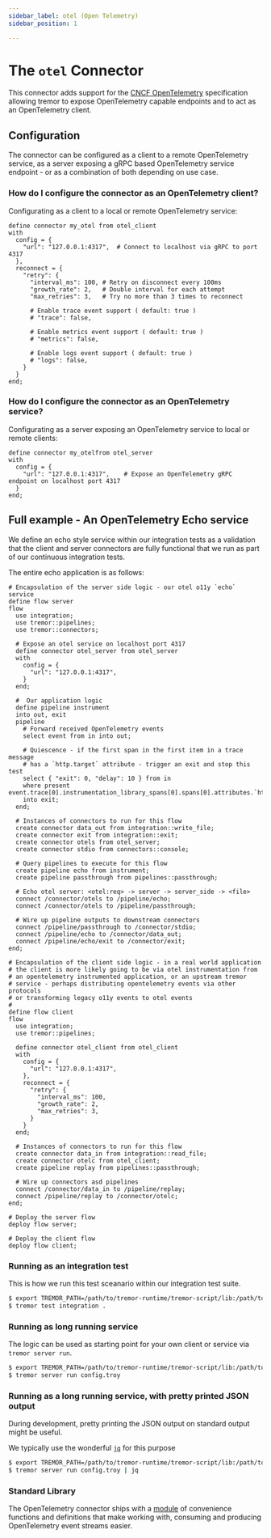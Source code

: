 ```yaml
---
sidebar_label: otel (Open Telemetry)
sidebar_position: 1

---
```


# The `otel` Connector

This connector adds support for the [CNCF OpenTelemetry](https://opentelemetry.io/) specification
allowing tremor to expose OpenTelemetry capable endpoints and to act as an OpenTelemetry client.

## Configuration

The connector can be configured as a client to a remote OpenTelemetry service, as a
server exposing a gRPC based OpenTelemetry service endpoint - or as a combination of
both depending on use case.

### How do I configure the connector as an OpenTelemetry client?

Configurating as a client to a local or remote OpenTelemetry service:

```tremor title="example.troy"
define connector my_otel from otel_client
with
  config = {
    "url": "127.0.0.1:4317",  # Connect to localhost via gRPC to port 4317
  },
  reconnect = {
    "retry": {
      "interval_ms": 100, # Retry on disconnect every 100ms
      "growth_rate": 2,   # Double interval for each attempt
      "max_retries": 3,   # Try no more than 3 times to reconnect

      # Enable trace event support ( default: true )
      # "trace": false,

      # Enable metrics event support ( default: true )
      # "metrics": false,

      # Enable logs event support ( default: true )
      # "logs": false,
    }
  }
end;
```

### How do I configure the connector as an OpenTelemetry service?

Configurating as a server exposing an OpenTelemetry service to local or remote clients:

```tremor title="example.troy"
define connector my_otelfrom otel_server
with
  config = {
    "url": "127.0.0.1:4317",	# Expose an OpenTelemetry gRPC endpoint on localhost port 4317
  }
end;
```

## Full example - An OpenTelemetry Echo service

We define an echo style service within our integration tests as a validation that the client
and server connectors are fully functional that we run as part of our continuous integration
tests.

The entire echo application is as follows:

```tremor title="config.troy"
# Encapsulation of the server side logic - our otel o11y `echo` service
define flow server
flow
  use integration;
  use tremor::pipelines;
  use tremor::connectors;

  # Expose an otel service on localhost port 4317
  define connector otel_server from otel_server
  with
    config = {
      "url": "127.0.0.1:4317",
    }
  end;

  #  Our application logic
  define pipeline instrument
  into out, exit
  pipeline
    # Forward received OpenTelemetry events
    select event from in into out;
    
    # Quiescence - if the first span in the first item in a trace message
    # has a `http.target` attribute - trigger an exit and stop this test
    select { "exit": 0, "delay": 10 } from in 
    where present event.trace[0].instrumentation_library_spans[0].spans[0].attributes.`http.target`
    into exit;
  end;

  # Instances of connectors to run for this flow
  create connector data_out from integration::write_file;
  create connector exit from integration::exit;
  create connector otels from otel_server;
  create connector stdio from connectors::console;

  # Query pipelines to execute for this flow
  create pipeline echo from instrument;
  create pipeline passthrough from pipelines::passthrough;

  # Echo otel server: <otel:req> -> server -> server_side -> <file>
  connect /connector/otels to /pipeline/echo;
  connect /connector/otels to /pipeline/passthrough;

  # Wire up pipeline outputs to downstream connectors
  connect /pipeline/passthrough to /connector/stdio;
  connect /pipeline/echo to /connector/data_out;
  connect /pipeline/echo/exit to /connector/exit;
end;

# Encapsulation of the client side logic - in a real world application
# the client is more likely going to be via otel instrumentation from
# an opentelemetry instrumented application, or an upstream tremor
# service - perhaps distributing opentelemetry events via other protocols
# or transforming legacy o11y events to otel events
#
define flow client
flow
  use integration;
  use tremor::pipelines;

  define connector otel_client from otel_client
  with
    config = {
      "url": "127.0.0.1:4317",
    },
    reconnect = {
      "retry": {
        "interval_ms": 100,
        "growth_rate": 2,
        "max_retries": 3,
      }
    }
  end;

  # Instances of connectors to run for this flow
  create connector data_in from integration::read_file;
  create connector otelc from otel_client;
  create pipeline replay from pipelines::passthrough;
   
  # Wire up connectors asd pipelines
  connect /connector/data_in to /pipeline/replay;
  connect /pipeline/replay to /connector/otelc;
end;

# Deploy the server flow
deploy flow server;

# Deploy the client flow
deploy flow client;
```

### Running as an integration test

This is how we run this test sceanario within our integration test suite.

```bash
$ export TREMOR_PATH=/path/to/tremor-runtime/tremor-script/lib:/path/to/tremor-runtime/tremor-cli/tests/lib
$ tremor test integration .
```

### Running as long running service

The logic can be used as starting point for your own client or service via `tremor server run`.

```bash
$ export TREMOR_PATH=/path/to/tremor-runtime/tremor-script/lib:/path/to/tremor-runtime/tremor-cli/tests/lib
$ tremor server run config.troy
```

### Running as a long running service, with pretty printed JSON output

During development, pretty printing the JSON output on standard output might be useful.

We typically use the wonderful [`jq`](https://stedolan.github.io/jq/) for this purpose

```bash
$ export TREMOR_PATH=/path/to/tremor-runtime/tremor-script/lib:/path/to/tremor-runtime/tremor-cli/tests/lib
$ tremor server run config.troy | jq
```

### Standard Library

The OpenTelemetry connector ships with a [module](../stdlib/cncf/otel) of convenience functions and
definitions that make working with, consuming and producing OpenTelemetry event streams easier.
